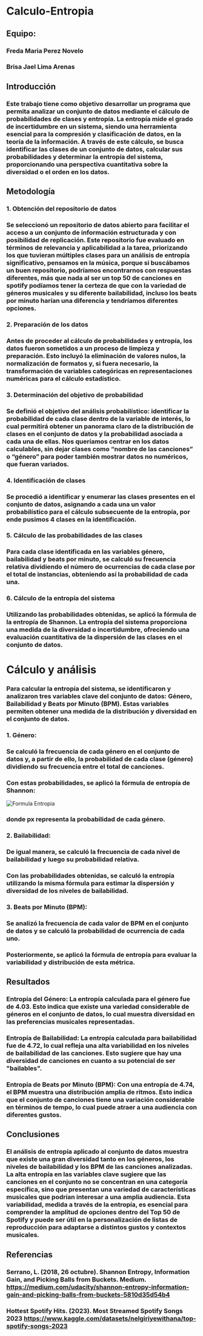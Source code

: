 # Calculo-Entropia


## Equipo:
### Freda Maria Perez Novelo
### Brisa Jael Lima Arenas



## Introducción

### Este trabajo tiene como objetivo desarrollar un programa que permita analizar un conjunto de datos mediante el cálculo de probabilidades de clases y entropía. La entropía mide el grado de incertidumbre en un sistema, siendo una herramienta esencial para la compresión y clasificación de datos, en la teoría de la información. A través de este cálculo,  se busca identificar las clases de un conjunto de datos, calcular sus probabilidades y determinar la entropía del sistema, proporcionando una perspectiva cuantitativa sobre la diversidad o el orden en los datos.

## Metodología
###  1. Obtención del repositorio de datos
### Se seleccionó un repositorio de datos abierto para facilitar el acceso a un conjunto de información estructurada y con posibilidad de replicación. Este repositorio fue evaluado en términos de relevancia y aplicabilidad a la tarea, priorizando los que tuvieran múltiples clases para un análisis de entropía significativo, pensamos en la música, porque si buscábamos un buen repositorio, podríamos encontrarnos con respuestas diferentes, más que nada al ser un top 50 de canciones en spotify podíamos tener la certeza de que con la variedad de géneros musicales y su diferente bailabilidad, incluso los beats por minuto harían una diferencia y  tendríamos diferentes opciones.

### 2. Preparación de los datos
### Antes de proceder al cálculo de probabilidades y entropía, los datos fueron sometidos a un proceso de limpieza y preparación. Esto incluyó la eliminación de valores nulos, la normalización de formatos y, si fuera necesario, la transformación de variables categóricas en representaciones numéricas para el cálculo estadístico.

### 3. Determinación del objetivo de probabilidad
### Se definió el objetivo del análisis probabilístico: identificar la probabilidad de cada clase dentro de la variable de interés, lo cual permitirá obtener un panorama claro de la distribución de clases en el conjunto de datos y la probabilidad asociada a cada una de ellas. Nos queríamos centrar en los datos calculables, sin dejar clases como “nombre de las canciones” o “género” para poder también mostrar datos no numéricos, que fueran variados. 

### 4. Identificación de clases
### Se procedió a identificar y enumerar las clases presentes en el conjunto de datos, asignando a cada una un valor probabilístico para el cálculo subsecuente de la entropía, por ende pusimos 4 clases en la identificación.

### 5. Cálculo de las probabilidades de las clases
### Para cada clase identificada en las variables género, bailabilidad y beats por minuto, se calculó su frecuencia relativa dividiendo el número de ocurrencias de cada clase por el total de instancias, obteniendo así la probabilidad de cada una.

### 6. Cálculo de la entropía del sistema
### Utilizando las probabilidades obtenidas, se aplicó la fórmula de la entropía de Shannon. La entropía del sistema proporciona una medida de la diversidad o incertidumbre, ofreciendo una evaluación cuantitativa de la dispersión de las clases en el conjunto de datos.


# Cálculo y análisis

### Para calcular la entropía del sistema, se identificaron y analizaron tres variables clave del conjunto de datos: Género, Bailabilidad y Beats por Minuto (BPM). Estas variables permiten obtener una medida de la distribución y diversidad en el conjunto de datos.

### 1. Género:
### Se calculó la frecuencia de cada género en el conjunto de datos y, a partir de ello, la probabilidad de cada clase (género) dividiendo su frecuencia entre el total de canciones.
### Con estas probabilidades, se aplicó la fórmula de entropía de Shannon: 
![Formula Entropia](https://scontent.fcun1-1.fna.fbcdn.net/v/t1.6435-9/41222078_2006427969424221_485605469390372864_n.png?_nc_cat=109&ccb=1-7&_nc_sid=f798df&_nc_eui2=AeFT4Di-lWvtkEWW0OkzaG40sGLwAltjmQiwYvACW2OZCIvtea0g4mB80jAo_TiANlLISk5OwBIedRs1Od8WwP_k&_nc_ohc=ObHcWAeYQjQQ7kNvgFelF9X&_nc_zt=23&_nc_ht=scontent.fcun1-1.fna&_nc_gid=A3vgGn2bv88qgDCeR3RyBVy&oh=00_AYDbUmyRjXuFoa6iJiWodDQjQBLVTrSqhxKlAP4umK-amQ&oe=67366183)

###   donde px representa la probabilidad de cada género.

### 2. Bailabilidad:
### De igual manera, se calculó la frecuencia de cada nivel de bailabilidad y luego su probabilidad relativa.
### Con las probabilidades obtenidas, se calculó la entropía utilizando la misma fórmula para estimar la dispersión y diversidad de los niveles de bailabilidad.

### 3. Beats por Minuto (BPM):
### Se analizó la frecuencia de cada valor de BPM en el conjunto de datos y se calculó la probabilidad de ocurrencia de cada uno.
### Posteriormente, se aplicó la fórmula de entropía para evaluar la variabilidad y distribución de esta métrica.

## Resultados

### Entropía del Género: La entropía calculada para el género fue de 4.03. Esto indica que existe una variedad considerable de géneros en el conjunto de datos, lo cual muestra diversidad en las preferencias musicales representadas.
  
### Entropía de Bailabilidad: La entropía calculada para bailabilidad fue de 4.72, lo cual refleja una alta variabilidad en los niveles de bailabilidad de las canciones. Esto sugiere que hay una diversidad de canciones en cuanto a su potencial de ser "bailables".
  
### Entropía de Beats por Minuto (BPM): Con una entropía de 4.74, el BPM muestra una distribución amplia de ritmos. Esto indica que el conjunto de canciones tiene una variación considerable en términos de tempo, lo cual puede atraer a una audiencia con diferentes gustos.

## Conclusiones

### El análisis de entropía aplicado al conjunto de datos muestra que existe una gran diversidad tanto en los géneros, los niveles de bailabilidad y los BPM de las canciones analizadas. La alta entropía en las variables clave sugiere que las canciones en el conjunto no se concentran en una categoría específica, sino que presentan una variedad de características musicales que podrían interesar a una amplia audiencia. Esta variabilidad, medida a través de la entropía, es esencial para comprender la amplitud de opciones dentro del Top 50 de Spotify y puede ser útil en la personalización de listas de reproducción para adaptarse a distintos gustos y contextos musicales.



## Referencias 
### Serrano, L. (2018, 26 octubre). Shannon Entropy, Information Gain, and Picking Balls from Buckets. Medium. https://medium.com/udacity/shannon-entropy-information-gain-and-picking-balls-from-buckets-5810d35d54b4 
### Hottest Spotify Hits. (2023).  Most Streamed Spotify Songs 2023 https://www.kaggle.com/datasets/nelgiriyewithana/top-spotify-songs-2023
